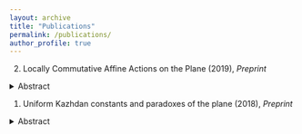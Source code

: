 ```yaml
---
layout: archive
title: "Publications"
permalink: /publications/
author_profile: true
---
```


2. Locally Commutative Affine Actions on the Plane (2019), _Preprint_
<details>
  <summary>Abstract</summary>
  
We prove that there exists $N\in\mathbb{N}^*$ such that for any finite symmetric subset $S\subset \mathrm{SL}(2,\bar{\mathbb{Q}})\ltimes\mathbb{Q}{}^2$ generating a non-virtually solvable subgroup, there exist two words $a$ and $b$ in the generators of $S$ of length less than $N$, generating a non-abelian free group $\mathrm{F}_2$ such that the action $\langle a,b\rangle=\mathrm{F}_2\curvearrowright \bar{\mathbb{Q}}{}^2$ is locally commutative.
</details>


1. Uniform Kazhdan constants and paradoxes of the plane (2018), _Preprint_
<details>
  <summary>Abstract</summary>
  
Let $G=\mathrm{SL}(2,\mathbb{Z})\ltimes\mathbb{Z}^2$ and $H=\mathrm{SL}(2,\mathbb{Z})$. We prove that the action $G\curvearrowright\mathbb{R}^2$ is uniformly non-amenable and that the quasi-regular representation of $G$ on $\ell^2(G/H)$ has a uniform spectral gap. Both results are a consequence of a uniform quantitative form of ping-pong for affine transformations, which we establish here.
</details>
